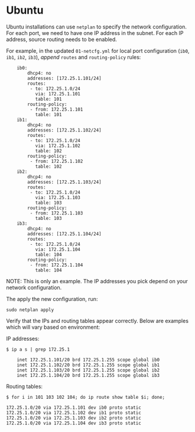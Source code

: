 # Ubuntu

Ubuntu installations can use `netplan` to specify the network configuration.
For each port, we need to have one IP address in the subnet. For each IP
address, source routing needs to be enabled.

For example, in the updated `01-netcfg.yml` for local port configuration (`ib0`,
`ib1`, `ib2`, `ib3`), _append_ `routes` and `routing-policy` rules:

```
    ib0:
        dhcp4: no
        addresses: [172.25.1.101/24]
        routes:
         - to: 172.25.1.0/24
           via: 172.25.1.101
           table: 101
        routing-policy:
         - from: 172.25.1.101
           table: 101
    ib1:
        dhcp4: no
        addresses: [172.25.1.102/24]
        routes:
         - to: 172.25.1.0/24
           via: 172.25.1.102
           table: 102
        routing-policy:
         - from: 172.25.1.102
           table: 102
    ib2:
        dhcp4: no
        addresses: [172.25.1.103/24]
        routes:
         - to: 172.25.1.0/24
           via: 172.25.1.103
           table: 103
        routing-policy:
         - from: 172.25.1.103
           table: 103
    ib3:
        dhcp4: no
        addresses: [172.25.1.104/24]
        routes:
         - to: 172.25.1.0/24
           via: 172.25.1.104
           table: 104
        routing-policy:
         - from: 172.25.1.104
           table: 104
```

NOTE: This is only an example. The IP addresses you pick depend on your network
configuration.

The apply the new configuration, run:

```
sudo netplan apply
```

Verify that the IPs and routing tables appear correctly.  Below are examples which will vary based on environment:

IP addresses:

```
$ ip a s | grep 172.25.1

    inet 172.25.1.101/20 brd 172.25.1.255 scope global ib0
    inet 172.25.1.102/20 brd 172.25.1.255 scope global ib1
    inet 172.25.1.103/20 brd 172.25.1.255 scope global ib2
    inet 172.25.1.104/20 brd 172.25.1.255 scope global ib3

```

Routing tables:

```
$ for i in 101 103 102 104; do ip route show table $i; done;

172.25.1.0/20 via 172.25.1.101 dev ib0 proto static
172.25.1.0/20 via 172.25.1.102 dev ib1 proto static
172.25.1.0/20 via 172.25.1.103 dev ib2 proto static
172.25.1.0/20 via 172.25.1.104 dev ib3 proto static
```

